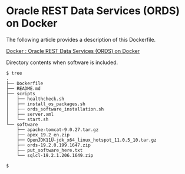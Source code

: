 # Oracle REST Data Services (ORDS) on Docker

The following article provides a description of this Dockerfile.

[Docker : Oracle REST Data Services (ORDS) on Docker](https://oracle-base.com/articles/linux/docker-oracle-rest-data-services-ords-on-docker)

Directory contents when software is included.

```
$ tree
.
├── Dockerfile
├── README.md
├── scripts
│   ├── healthcheck.sh
│   ├── install_os_packages.sh
│   ├── ords_software_installation.sh
│   ├── server.xml
│   └── start.sh
└── software
    ├── apache-tomcat-9.0.27.tar.gz
    ├── apex_19.2_en.zip
    ├── OpenJDK11U-jdk_x64_linux_hotspot_11.0.5_10.tar.gz
    ├── ords-19.2.0.199.1647.zip
    ├── put_software_here.txt
    └── sqlcl-19.2.1.206.1649.zip

$
```
